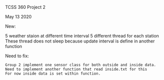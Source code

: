 TCSS 360 Project 2

May 13 2020

New:

   5 weather staion at different time interval
   5 different thread for each station
        These thread does not sleep because update interval is define in another function

Need to fix:

    Group 2 implement one sensor class for both outside and inside data.
    Need to implement another function that read inside.txt for this
    For now inside data is set within function.

